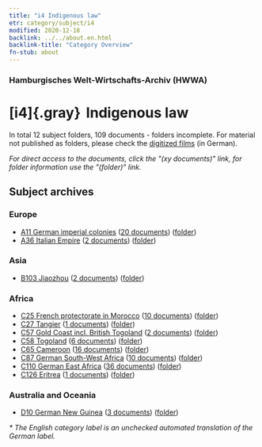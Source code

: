 ```yaml
---
title: "i4 Indigenous law"
etr: category/subject/i4
modified: 2020-12-18
backlink: ../../about.en.html
backlink-title: "Category Overview"
fn-stub: about
---
```


### Hamburgisches Welt-Wirtschafts-Archiv (HWWA)
# [i4]{.gray}&#8201; Indigenous law&#160; 





In total 12 subject folders, 109 documents - folders incomplete.
For material not published as folders, please check the [digitized films](/film/h1_sh) (in German).

_For direct access to the documents, click the "(xy documents)" link, for folder information use the "(folder)" link._

## Subject archives



### Europe

- [A11 German imperial colonies](../../../geo/about.en.html#A11) (<a href="https://dfg-viewer.de/show/?tx_dlf[id]=https://pm20.zbw.eu/mets/sh/1409xx/140960/1447xx/144709/public.mets.en.xml" target="_blank">20 documents</a>) ([folder](http://purl.org/pressemappe20/folder/sh/140960,144709))
- [A36 Italian Empire](../../../geo/about.en.html#A36) (<a href="https://dfg-viewer.de/show/?tx_dlf[id]=https://pm20.zbw.eu/mets/sh/1410xx/141012/1447xx/144709/public.mets.en.xml" target="_blank">2 documents</a>) ([folder](http://purl.org/pressemappe20/folder/sh/141012,144709))

### Asia

- [B103 Jiaozhou](../../../geo/about.en.html#B103) (<a href="https://dfg-viewer.de/show/?tx_dlf[id]=https://pm20.zbw.eu/mets/sh/1261xx/126163/1447xx/144709/public.mets.en.xml" target="_blank">2 documents</a>) ([folder](http://purl.org/pressemappe20/folder/sh/126163,144709))

### Africa

- [C25 French protectorate in Morocco](../../../geo/about.en.html#C25) (<a href="https://dfg-viewer.de/show/?tx_dlf[id]=https://pm20.zbw.eu/mets/sh/1413xx/141358/1447xx/144709/public.mets.en.xml" target="_blank">10 documents</a>) ([folder](http://purl.org/pressemappe20/folder/sh/141358,144709))
- [C27 Tangier](../../../geo/about.en.html#C27) (<a href="https://dfg-viewer.de/show/?tx_dlf[id]=https://pm20.zbw.eu/mets/sh/1413xx/141360/1447xx/144709/public.mets.en.xml" target="_blank">1 documents</a>) ([folder](http://purl.org/pressemappe20/folder/sh/141360,144709))
- [C57 Gold Coast incl. British Togoland](../../../geo/about.en.html#C57) (<a href="https://dfg-viewer.de/show/?tx_dlf[id]=https://pm20.zbw.eu/mets/sh/1414xx/141406/1447xx/144709/public.mets.en.xml" target="_blank">2 documents</a>) ([folder](http://purl.org/pressemappe20/folder/sh/141406,144709))
- [C58 Togoland](../../../geo/about.en.html#C58) (<a href="https://dfg-viewer.de/show/?tx_dlf[id]=https://pm20.zbw.eu/mets/sh/1414xx/141408/1447xx/144709/public.mets.en.xml" target="_blank">6 documents</a>) ([folder](http://purl.org/pressemappe20/folder/sh/141408,144709))
- [C65 Cameroon](../../../geo/about.en.html#C65) (<a href="https://dfg-viewer.de/show/?tx_dlf[id]=https://pm20.zbw.eu/mets/sh/1414xx/141410/1447xx/144709/public.mets.en.xml" target="_blank">16 documents</a>) ([folder](http://purl.org/pressemappe20/folder/sh/141410,144709))
- [C87 German South-West Africa](../../../geo/about.en.html#C87) (<a href="https://dfg-viewer.de/show/?tx_dlf[id]=https://pm20.zbw.eu/mets/sh/1414xx/141450/1447xx/144709/public.mets.en.xml" target="_blank">10 documents</a>) ([folder](http://purl.org/pressemappe20/folder/sh/141450,144709))
- [C110 German East Africa](../../../geo/about.en.html#C110) (<a href="https://dfg-viewer.de/show/?tx_dlf[id]=https://pm20.zbw.eu/mets/sh/1414xx/141471/1447xx/144709/public.mets.en.xml" target="_blank">36 documents</a>) ([folder](http://purl.org/pressemappe20/folder/sh/141471,144709))
- [C126 Eritrea](../../../geo/about.en.html#C126) (<a href="https://dfg-viewer.de/show/?tx_dlf[id]=https://pm20.zbw.eu/mets/sh/1414xx/141483/1447xx/144709/public.mets.en.xml" target="_blank">1 documents</a>) ([folder](http://purl.org/pressemappe20/folder/sh/141483,144709))

### Australia and Oceania

- [D10 German New Guinea](../../../geo/about.en.html#D10) (<a href="https://dfg-viewer.de/show/?tx_dlf[id]=https://pm20.zbw.eu/mets/sh/1416xx/141601/1447xx/144709/public.mets.en.xml" target="_blank">3 documents</a>) ([folder](http://purl.org/pressemappe20/folder/sh/141601,144709))


_* The English category label is an unchecked automated translation of the German label._

